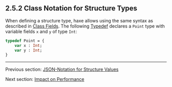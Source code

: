 ## 2.5.2 Class Notation for Structure Types

When defining a structure type, haxe allows using the same syntax as described in [Class Fields](4-Class_Fields.md). The following [Typedef](3.1-Typedef.md) declares a `Point` type with variable fields `x` and `y` of type `Int`:

```haxe
typedef Point = {
    var x : Int;
    var y : Int;
}
```

---

Previous section: [JSON-Notation for Structure Values](2.5.1-JSON-Notation_for_Structure_Values.md)

Next section: [Impact on Performance](2.5.4-Impact_on_Performance.md)